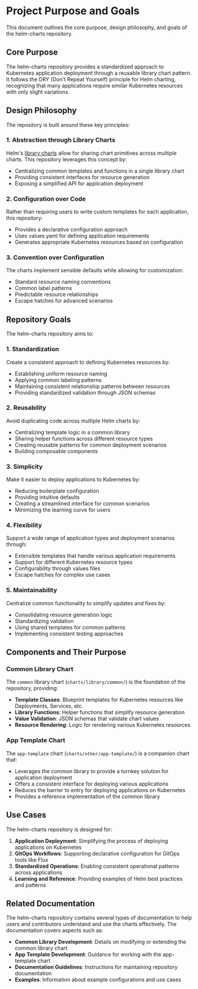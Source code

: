 # Project Purpose and Goals

This document outlines the core purpose, design philosophy, and goals of the helm-charts repository.

## Core Purpose

The helm-charts repository provides a standardized approach to Kubernetes application deployment through a reusable library chart pattern. It follows the DRY (Don't Repeat Yourself) principle for Helm charting, recognizing that many applications require similar Kubernetes resources with only slight variations.

## Design Philosophy

The repository is built around these key principles:

### 1. Abstraction through Library Charts

Helm's [library charts](https://helm.sh/docs/topics/library_charts/) allow for sharing chart primitives across multiple charts. This repository leverages this concept by:

- Centralizing common templates and functions in a single library chart
- Providing consistent interfaces for resource generation
- Exposing a simplified API for application deployment

### 2. Configuration over Code

Rather than requiring users to write custom templates for each application, this repository:

- Provides a declarative configuration approach
- Uses values.yaml for defining application requirements
- Generates appropriate Kubernetes resources based on configuration

### 3. Convention over Configuration

The charts implement sensible defaults while allowing for customization:

- Standard resource naming conventions
- Common label patterns
- Predictable resource relationships
- Escape hatches for advanced scenarios

## Repository Goals

The helm-charts repository aims to:

### 1. Standardization

Create a consistent approach to defining Kubernetes resources by:
- Establishing uniform resource naming
- Applying common labeling patterns
- Maintaining consistent relationship patterns between resources
- Providing standardized validation through JSON schemas

### 2. Reusability

Avoid duplicating code across multiple Helm charts by:
- Centralizing template logic in a common library
- Sharing helper functions across different resource types
- Creating reusable patterns for common deployment scenarios
- Building composable components

### 3. Simplicity

Make it easier to deploy applications to Kubernetes by:
- Reducing boilerplate configuration
- Providing intuitive defaults
- Creating a streamlined interface for common scenarios
- Minimizing the learning curve for users

### 4. Flexibility

Support a wide range of application types and deployment scenarios through:
- Extensible templates that handle various application requirements
- Support for different Kubernetes resource types
- Configurability through values files
- Escape hatches for complex use cases

### 5. Maintainability

Centralize common functionality to simplify updates and fixes by:
- Consolidating resource generation logic
- Standardizing validation
- Using shared templates for common patterns
- Implementing consistent testing approaches

## Components and Their Purpose

### Common Library Chart

The `common` library chart (`charts/library/common/`) is the foundation of the repository, providing:

- **Template Classes**: Blueprint templates for Kubernetes resources like Deployments, Services, etc.
- **Library Functions**: Helper functions that simplify resource generation
- **Value Validation**: JSON schemas that validate chart values
- **Resource Rendering**: Logic for rendering various Kubernetes resources

### App Template Chart

The `app-template` chart (`charts/other/app-template/`) is a companion chart that:

- Leverages the common library to provide a turnkey solution for application deployment
- Offers a consistent interface for deploying various applications
- Reduces the barrier to entry for deploying applications on Kubernetes
- Provides a reference implementation of the common library

## Use Cases

The helm-charts repository is designed for:

1. **Application Deployment**: Simplifying the process of deploying applications on Kubernetes
2. **GitOps Workflows**: Supporting declarative configuration for GitOps tools like Flux
3. **Standardized Operations**: Enabling consistent operational patterns across applications
4. **Learning and Reference**: Providing examples of Helm best practices and patterns

## Related Documentation

The helm-charts repository contains several types of documentation to help users and contributors understand and use the charts effectively. The documentation covers aspects such as:

- **Common Library Development**: Details on modifying or extending the common library chart
- **App Template Development**: Guidance for working with the app-template chart
- **Documentation Guidelines**: Instructions for maintaining repository documentation
- **Examples**: Information about example configurations and use cases
